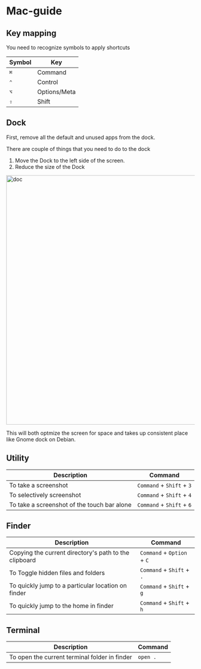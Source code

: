 # Mac-guide

## Key mapping

You need to recognize symbols to apply shortcuts

|Symbol|Key|
|------|---|
|`⌘`| Command|
|`⌃`| Control|
|`⌥`| Options/Meta|
|`⇧`| Shift|

## Dock

First, remove all the default and unused apps from the dock.

There are couple of things that you need to do to the dock

1. Move the Dock to the left side of the screen. 
2. Reduce the size of the Dock

<img width="666" alt="doc" src="https://user-images.githubusercontent.com/1156953/53544929-cd09c180-3b4d-11e9-81c3-864436fccaa9.png">

This will both optmize the screen for space and takes up consistent place like Gnome dock on Debian. 

## Utility

|Description| Command |
|-----------|---------|
| To take a screenshot | `Command` + `Shift` + `3`|
| To selectively screenshot | `Command` + `Shift` + `4`|
| To take a screenshot of the touch bar alone | `Command` + `Shift` + `6`|

## Finder

| Description | Command|
|-------------|---------
|Copying the current directory's path to the clipboard| `Command` + `Option` + `C`|  
|To Toggle hidden files and folders| `Command` + `Shift` + `.`|  
|To quickly jump to a particular location on finder| `Command` + `Shift` + `g`|  
|To quickly jump to the home in finder| `Command` + `Shift` + `h`|  


## Terminal
| Description | Command|
|-------------|--------|
|To open the current terminal folder in finder| `open .`|
